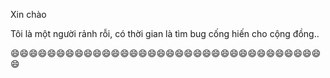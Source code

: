 Xin chào


Tôi là một người rảnh rỗi, có thời gian là tìm bug cống hiến cho cộng đồng..



😄😄😄😄😄😄😄😄😄😄😄😄😄😄😄😄😄😄😄😄😄😄😄😄😄😄😄😄😄😄😄😄😄😄😄
